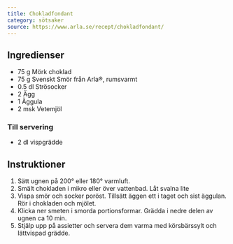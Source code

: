 ```yaml
---
title: Chokladfondant
category: sötsaker
source: https://www.arla.se/recept/chokladfondant/
---
```


## Ingredienser

- 75 g Mörk choklad
- 75 g Svenskt Smör från Arla®, rumsvarmt
- 0.5 dl Strösocker
- 2 Ägg
- 1 Äggula
- 2 msk Vetemjöl

### Till servering

- 2 dl vispgrädde

## Instruktioner

1. Sätt ugnen på 200° eller 180° varmluft.
1. Smält chokladen i mikro eller över vattenbad. Låt svalna lite
1. Vispa smör och socker poröst. Tillsätt äggen ett i taget och sist äggulan. Rör i chokladen och mjölet.
1. Klicka ner smeten i smorda portionsformar. Grädda i nedre delen av ugnen ca 10 min.
1. Stjälp upp på assietter och servera dem varma med körsbärssylt och lättvispad grädde.
